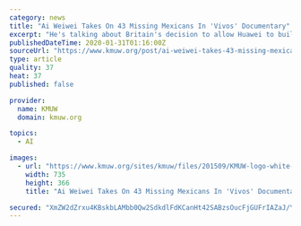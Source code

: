 ```yaml
---
category: news
title: "Ai Weiwei Takes On 43 Missing Mexicans In 'Vivos' Documentary"
excerpt: "He's talking about Britain's decision to allow Huawei to build up to 35% of the country's 5G phone network. Why a major loss? Let's start with national security. David Adelman was on the National Security Council under President Obama. He now runs an Internet research project at MIT. DAVID ADELMAN: The administration's case goes like this."
publishedDateTime: 2020-01-31T01:16:00Z
sourceUrl: "https://www.kmuw.org/post/ai-weiwei-takes-43-missing-mexicans-vivos-documentary"
type: article
quality: 37
heat: 37
published: false

provider:
  name: KMUW
  domain: kmuw.org

topics:
  - AI

images:
  - url: "https://www.kmuw.org/sites/kmuw/files/201509/KMUW-logo-white-outline-transparent-background.png"
    width: 735
    height: 366
    title: "Ai Weiwei Takes On 43 Missing Mexicans In 'Vivos' Documentary"

secured: "XmZW2dZrxu4KBskbLAMbb0Qw2SdkdlFdKCanHt42SABzsOucFjGUFrIAZaJ/YYj27UIXBPkz1FIH+o+wpy9zkFJwNL4+TVoYKEmupHPxR7H4IFrrip7whbBy2w9sII7dy9/yCbgZuLB+/XLHLg7A2QSVbxuTadwKvPtXbNdtbQga8X/w+wDUEgn4kBu506qs/uhU3UioOTvyYWCjhzwZHOuqBVhGnjojTfMwQI2olYjqnInP2Degm3cmf6z9dGbKSemAlwhC3Sxrm2DyyLOG8NCgX/Ht4XLoGVEteCr7yPIaGEvuKiT5Raf9fJIjR93n;2ZUxdypVTvVjtEuWmFuVxQ=="
---
```


